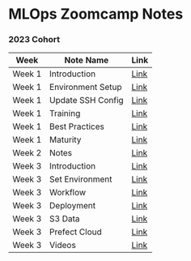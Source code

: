 # MLOps Zoomcamp Notes

### 2023 Cohort

| Week | Note Name | Link |
| --- | --- | --- |
| Week 1 | Introduction | [Link](https://github.com/dimzachar/mlops-zoomcamp/blob/master/notes/Week_1/intro.md) |
| Week 1 | Environment Setup | [Link](https://github.com/dimzachar/mlops-zoomcamp/blob/master/notes/Week_1/env-setup.md) |
| Week 1 | Update SSH Config | [Link](https://github.com/dimzachar/mlops-zoomcamp/blob/master/notes/Week_1/update_ssh_config.md) |
| Week 1 | Training | [Link](https://github.com/dimzachar/mlops-zoomcamp/blob/master/notes/Week_1/training.md) |
| Week 1 | Best Practices | [Link](https://github.com/dimzachar/mlops-zoomcamp/blob/master/notes/Week_1/best-practices.md) |
| Week 1 | Maturity | [Link](https://github.com/dimzachar/mlops-zoomcamp/blob/master/notes/Week_1/maturity.md) |
| Week 2 | Notes | [Link](https://github.com/dimzachar/mlops-zoomcamp/blob/master/notes/Week_2/notes.md) |
| Week 3 | Introduction | [Link](https://github.com/dimzachar/mlops-zoomcamp/blob/master/notes/Week_3/intro.md) |
| Week 3 | Set Environment | [Link](https://github.com/dimzachar/mlops-zoomcamp/blob/master/notes/Week_3/set_environment.md) |
| Week 3 | Workflow | [Link](https://github.com/dimzachar/mlops-zoomcamp/blob/master/notes/Week_3/workflow.md) |
| Week 3 | Deployment | [Link](https://github.com/dimzachar/mlops-zoomcamp/blob/master/notes/Week_3/deploy.md) |
| Week 3 | S3 Data | [Link](https://github.com/dimzachar/mlops-zoomcamp/blob/master/notes/Week_3/s3_data.md) |
| Week 3 | Prefect Cloud | [Link](https://github.com/dimzachar/mlops-zoomcamp/blob/master/notes/Week_3/prefect_cloud.md) |
| Week 3 | Videos | [Link](https://github.com/dimzachar/mlops-zoomcamp/tree/master/notes/Week_3/videos) |
